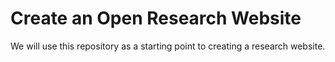 # Create an Open Research Website

We will use this repository as a starting point to creating a research website.
